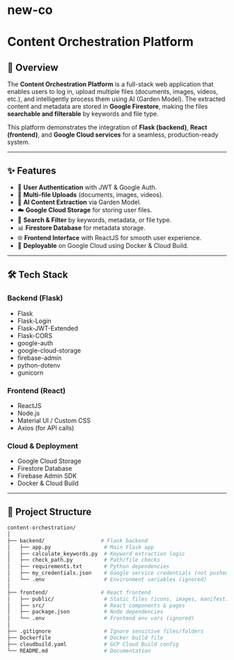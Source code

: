 # new-co
# Content Orchestration Platform  

## 🚀 Overview
The **Content Orchestration Platform** is a full-stack web application that enables users to log in, upload multiple files (documents, images, videos, etc.), and intelligently process them using AI (Garden Model). The extracted content and metadata are stored in **Google Firestore**, making the files **searchable and filterable** by keywords and file type.  

This platform demonstrates the integration of **Flask (backend)**, **React (frontend)**, and **Google Cloud services** for a seamless, production-ready system.  

---

## ✨ Features
- 🔐 **User Authentication** with JWT & Google Auth.  
- 📂 **Multi-file Uploads** (documents, images, videos).  
- 🤖 **AI Content Extraction** via Garden Model.  
- ☁️ **Google Cloud Storage** for storing user files.  
- 🔎 **Search & Filter** by keywords, metadata, or file type.  
- 📊 **Firestore Database** for metadata storage.  
- 🌐 **Frontend Interface** with ReactJS for smooth user experience.  
- 🚀 **Deployable** on Google Cloud using Docker & Cloud Build.  

---

## 🛠️ Tech Stack
### Backend (Flask)
- Flask  
- Flask-Login  
- Flask-JWT-Extended  
- Flask-CORS  
- google-auth  
- google-cloud-storage  
- firebase-admin  
- python-dotenv  
- gunicorn  

### Frontend (React)
- ReactJS  
- Node.js  
- Material UI / Custom CSS  
- Axios (for API calls)  

### Cloud & Deployment
- Google Cloud Storage  
- Firestore Database  
- Firebase Admin SDK  
- Docker & Cloud Build  

---

## 📂 Project Structure
```bash
content-orchestration/
│
├── backend/                  # Flask backend
│   ├── app.py                 # Main Flask app
│   ├── calculate_keywords.py  # Keyword extraction logic
│   ├── check_path.py          # Path/file checks
│   ├── requirements.txt       # Python dependencies
│   ├── my_credentials.json    # Google service credentials (not pushed to GitHub)
│   └── .env                   # Environment variables (ignored)
│
├── frontend/                 # React frontend
│   ├── public/                # Static files (icons, images, manifest)
│   ├── src/                   # React components & pages
│   ├── package.json           # Node dependencies
│   └── .env                   # Frontend env vars (ignored)
│
├── .gitignore                 # Ignore sensitive files/folders
├── Dockerfile                 # Docker build file
├── cloudbuild.yaml            # GCP Cloud Build config
└── README.md                  # Documentation
